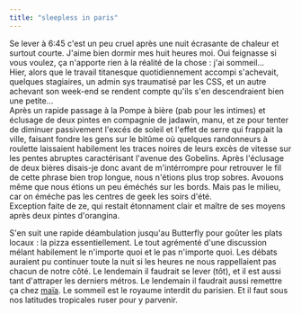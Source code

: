 ```yaml
---
title: "sleepless in paris"
---
```


Se lever à 6:45 c'est un peu cruel après une nuit écrasante de chaleur et
surtout courte. J'aime bien dormir mes huit heures moi. Oui feignasse si vous
voulez, ça n'apporte rien à la réalité de la chose : j'ai sommeil...  
Hier, alors que le travail titanesque quotidiennement accompi s'achevait,
quelques stagiaires, un admin sys traumatisé par les CSS, et un autre achevant
son week-end se rendent compte qu'ils s'en descendraient bien une petite...  
Après un rapide passage à la Pompe à bière (pab pour les intimes) et éclusage
de deux pintes en compagnie de jadawin, manu, et ze pour tenter de diminuer
passivement l'excés de soleil et l'effet de serre qui frappait la ville,
faisant fondre les gens sur le bitûme où quelques randonneurs à roulette
laissaient habilement les traces noires de leurs excès de vitesse sur les
pentes abruptes caractérisant l'avenue des Gobelins. Après l'éclusage de deux
bières disais-je donc avant de m'intérrompre pour retrouver le fil de cette
phrase bien trop longue, nous n'étions plus trop sobres. Avouons même que nous
étions un peu éméchés sur les bords. Mais pas le milieu, car on éméche pas les
centres de geek les soirs d'été.  
Exception faite de ze, qui restait étonnament clair et maître de ses moyens
après deux pintes d'orangina.

S'en suit une rapide déambulation jusqu'au Butterfly pour goûter les plats
locaux : la pizza essentiellement. Le tout agrémenté d'une discussion mélant
habilement le n'importe quoi et le pas n'importe quoi. Les débats auraient pu
continuer toute la nuit si les heures ne nous rappellaient pas chacun de notre
côté. Le lendemain il faudrait se lever (tôt), et il est aussi tant d'attraper
les derniers métros. Le lendemain il faudrait aussi remettre ça chez
[maïa](http://www.20six.fr/maia). Le sommeil est le royaume interdit du
parisien. Et il faut sous nos latitudes tropicales ruser pour y parvenir.

